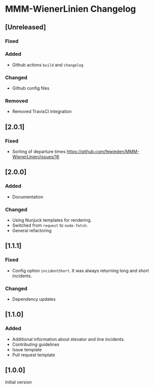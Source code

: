 # MMM-WienerLinien Changelog

## [Unreleased]

### Fixed

### Added

- Github actions `build` and `changelog`

### Changed

- Github config files

### Removed

- Removed TravisCI integration

## [2.0.1]

### Fixed

- Sorting of departure times https://github.com/fewieden/MMM-WienerLinien/issues/16

## [2.0.0]

### Added

- Documentation

### Changed

- Using Nunjuck templates for rendering.
- Switched from `request` to `node-fetch`.
- General refactoring

## [1.1.1]

### Fixed

- Config option `incidentShort`. It was always returning long and short incidents.

### Changed

- Dependency updates

## [1.1.0]

### Added

- Additional information about elevator and line incidents.
- Contributing guidelines
- Issue template
- Pull request template

## [1.0.0]

Initial version
